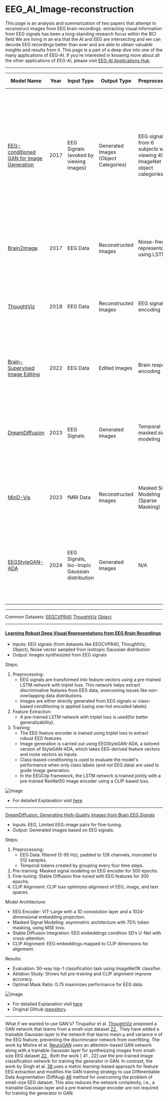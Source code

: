 # EEG_AI_Image-reconstruction

This page is an analysis and summarization of two papers that attempt to reconstruct images from EEG brain recordings.
extracting visual information from EEG signals has been a long-standing research focus within the BCI field
We are living in an era that the AI and EEG are intersecting and we can decode EEG recordings better than ever and are able to obtain valuable insights and results from it.
This page is a part of a deep dive into one of the many applications of EEG-AI. If you're interested in knowing more about all the other applications of EEG-AI, please visit [EEG-AI Applications Hub](https://github.com/Avir-AI/EEG_Applications_Hub).

--------------------------------------------------------------------------

| Model Name | Year | Input Type | Output Type | Preprocessing | Feature Extraction | Decoding Strategy | Key Features | Performance |
|------------|------------|------------|-------------|---------------|-------------|-------------------|--------------|-------------|
| [EEG-conditioned GAN for Image Generation](https://www.crcv.ucf.edu/papers/iccv17/egpaper_for_review.pdf) | 2017  | EEG Signals (evoked by viewing images) | Generated Images (Object Categories) | EEG signals from 6 subjects while viewing 40 ImageNet object categories | Recurrent Neural Networks (RNN) for EEG feature extraction, GAN for image generation | EEG signals condition GAN to generate images related to observed object categories | - Combines GAN with RNN to process EEG signals for generating images. <br> - Uses EEG signals to condition the image generation process for object categories. <br> - Aimed at "reading the mind" by reconstructing realistic images from brain signals. | Generated images for certain object classes (e.g., pandas, airplanes) were realistic and highly resemble the observed images evoking EEG signals. |
| [Brain2Image](https://web.njit.edu/~usman/courses/cs698_fall19/Brain2Image_%20Converting%20Brain%20Signals%20into%20Images.pdf)   | 2017  | EEG Data    | Reconstructed Images | Noise-free representation using LSTM | LSTM, GAN, VAE | Latent space learned from EEG signals | Generative model generates visual samples semantically coherent with stimuli | GAN: better sharpness, VAE: less realistic images |
| [ThoughtViz](https://www.crcv.ucf.edu/papers/acmmm18/thoughtviz.pdf)    | 2018  | EEG Data          | Reconstructed Images | EEG signal encoding      | Conditional GAN            | Latent space learned from EEG | Conditional GAN generates class-specific images based on thoughts, learns distribution from limited data    | Effective on digits, characters, and object datasets
| [Brain-Supervised Image Editing](https://openaccess.thecvf.com/content/CVPR2022/papers/Davis_Brain-Supervised_Image_Editing_CVPR_2022_paper.pdf) | 2022  | EEG Data           | Edited Images        | Brain response encoding     | Generative Adversarial Network (GAN) | Latent space learning via brain responses | Uses implicit brain responses as supervision for learning semantic features and editing images | Comparable performance to manual labeling for semantic editing |
| [DreamDiffusion](https://arxiv.org/pdf/2306.16934)  | 2023  | EEG Signals    | Generated Images| Temporal masked signal modeling | Stable Diffusion, CLIP      | Image generation from EEG signals | Leverages pre-trained text-to-image models for generating images directly from EEG, with CLIP for embedding alignment | Promising results with high-quality images, overcoming EEG signal challenges |
| [MinD-Vis](https://arxiv.org/pdf/2211.06956)   | 2023 | fMRI Data  | Reconstructed Images | Masked Signal Modeling (Sparse Masking) | Latent Diffusion Model (LDM), Self-Supervised Representation| Double Conditioning to enforce decoding consistency | Sparse-coded masked brain modeling | Outperformed state-of-the-art by 66% in semantic mapping, 41% in generation quality (FID) |
| [EEGStyleGAN-ADA](https://arxiv.org/abs/2310.16532)   | 2024  | EEG Signals, Iso-tropic Gaussian distribution  | Generated Images | N/A | Discriminative feature extraction using a pre-trained LSTM network with triplet loss. | N/A | In the EEGClip framework, the LSTM network is trained jointly with a pre-trained ResNet50 image encoder using a CLIP-based loss. | Achieved 62.9% and 36.13% inception score improvement on EEGCVPR40 and ThoughtViz datasets |


-------------------------------------------------------------------------
Common Datasets:
[EEGCVPR40]()
[ThoughtViz]()
[Object](https://journals.plos.org/plosone/article/file?id=10.1371/journal.pone.0135697&type=printable)

------------------------------------------------------------
#### [Learning Robust Deep Visual Representations from EEG Brain Recordings](https://arxiv.org/abs/2310.16532)

- Inputs: EEG signals (from datasets like EEGCVPR40, ThoughtViz, Object), Noise vector sampled from isotropic Gaussian distribution
- Output: Images synthesized from EEG signals

Steps:
1. Preprocessing:
   - EEG signals are transformed into feature vectors using a pre-trained LSTM network with triplet loss. This network helps extract discriminative features from EEG data, overcoming issues like non-overlapping data distributions.
   - Images are either directly generated from EEG signals or class-based conditioning is applied (using one-hot encoded labels).
2. Feature Extraction:
   - A pre-trained LSTM network with triplet loss is used(for better generalizability).
3. Training:
   - The EEG feature encoder is trained using triplet loss to extract robust EEG features.
   - Image generation is carried out using EEGStyleGAN-ADA, a tailored version of StyleGAN-ADA, which takes EEG-derived feature vectors and noise vectors as inputs.
   - Class-based conditioning is used to evaluate the model's performance when only class labels (and not EEG data) are used to guide image generation.
   - In the EEGClip framework, the LSTM network is trained jointly with a pre-trained ResNet50 image encoder using a CLIP-based loss.

![image](https://github.com/user-attachments/assets/2c39676f-dfe9-4510-b9e0-81cb4067327e)

- For detailed Explanation visit [here](https://github.com/mahdi-zade/EEG-AI-Image_reconstruction/blob/main/Learning%20Robust%20Deep%20Visual%20Representations%20from%20EEG%20Brain%20Recordings.md) 

--------------------------------------------------------------------------
 
[DreamDiffusion: Generating High-Quality Images from Brain EEG Signals](https://arxiv.org/pdf/2306.16934)

- Inputs: EEG, Limited EEG-image pairs for fine-tuning.
- Output: Generated images based on EEG signals.

Steps:
1. Preprocessing:
   - EEG Data: filtered (5-95 Hz), padded to 128 channels, truncated to 512 samples.
   - Temporal tokens created by grouping every four time steps.
2. Pre-training: Masked signal modeling on EEG encoder for 500 epochs.
3. Fine-tuning: Stable Diffusion fine-tuned with EEG features for 300 epochs.
4. CLIP Alignment: CLIP loss optimizes alignment of EEG, image, and text spaces.

Model Architecture:
- EEG Encoder: ViT-Large with a 1D convolution layer and a 1024-dimensional embedding projection.
- Masked Signal Modeling: asymmetric architecture with 75% token masking, using MSE loss.
- Stable Diffusion Integration: EEG embeddings condition SD’s U-Net with cross-attention.
- CLIP Alignment: EEG embeddings mapped to CLIP dimensions for alignment.


Results:
- Evaluation: 50-way top-1 classification task using ImageNet1K classifier.
- Ablation Study: Shows full pre-training and CLIP alignment improve accuracy.
- Optimal Mask Ratio: 0.75 maximizes performance for EEG data.


![image](https://github.com/user-attachments/assets/9e16fafd-f646-4c92-b026-18f6e0a58469)

- For detailed Explanation visit [here](https://github.com/mahdi-zade/EEG-AI-Image_reconstruction/blob/main/Dream%20Fusion.md)
- Original Github [repository](https://github.com/bbaaii/DreamDiffusion).

------------------------------------------------------------
What if we wanted to use GAN's?
Tirupattur et al. [ThoughtViz](https://www.crcv.ucf.edu/papers/acmmm18/thoughtviz.pdf) proposed a GAN network that learns from a small-size dataset [22 ](https://github.com/SforAiDl/neuroscience-ai-reading-course/blob/master/Divisha_2017A7PS0959G/Imagined_Speech_Classification_Using_EEG/Envisioned_speech_recognition_using_EEG_sensors.md). They have added a trainable Gaussian layer in the network that learns mean μ and variance σ of the EEG feature, preventing the discriminator network from overfitting. 
The work by Mishra et al. [NeuroGAN](https://link.springer.com/article/10.1007/s00521-022-08178-1) uses an attention-based GAN network along with a trainable Gaussian layer for synthesizing images from small-size EEG dataset [22 ](https://github.com/SforAiDl/neuroscience-ai-reading-course/blob/master/Divisha_2017A7PS0959G/Imagined_Speech_Classification_Using_EEG/Envisioned_speech_recognition_using_EEG_sensors.md). 
Both the work [ 41 , 22] use the pre-trained image classification network for training the generator in GAN. 
In contrast, the work by Singh et al. [ 38 ](https://arxiv.org/abs/2302.10121) uses a metric learning-based approach for feature EEG extraction and modifies the GAN training strategy to use Differentiable Data Augmentation (DiffAug) [ 46](https://arxiv.org/abs/2006.10738) method for overcoming the problem of small-size EEG dataset. 
This also reduces the network complexity, i.e., a trainable Gaussian layer and a pre-trained image encoder are not required for training the generator in GAN.


